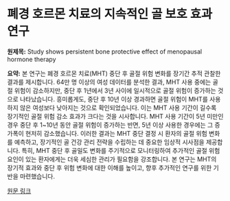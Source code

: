 # 폐경 호르몬 치료의 지속적인 골 보호 효과 연구

**원제목:** Study shows persistent bone protective effect of menopausal hormone therapy

**요약:** 본 연구는 폐경 호르몬 치료(MHT) 중단 후 골절 위험 변화를 장기간 추적 관찰한 결과를 제시합니다.  64만 명 이상의 여성 데이터를 분석한 결과, MHT 사용 중에는 골절 위험이 감소하지만, 중단 후 1년에서 3년 사이에 일시적으로 골절 위험이 증가하는 것으로 나타났습니다.  흥미롭게도, 중단 후 10년 이상 경과하면 골절 위험이 MHT를 사용하지 않은 여성보다 낮아지는 것으로 확인되었습니다.  이는 MHT 사용 기간이 길수록 장기적인 골절 위험 감소 효과가 크다는 것을 시사합니다.  MHT 사용 기간이 5년 미만인 경우 중단 후 1~10년 동안 골절 위험이 증가하는 반면, 5년 이상 사용한 경우에는 그 증가폭이 현저히 감소했습니다.  이러한 결과는 MHT 중단 결정 시 환자의 골절 위험 변화를 예측하고, 장기적인 골 건강 관리 전략을 수립하는 데 중요한 임상적 시사점을 제공합니다.  특히, MHT 중단 후 골밀도 변화를 주기적으로 모니터링하여 추가적인 골절 위험 요인이 있는 환자에게는 더욱 세심한 관리가 필요함을 강조합니다.  본 연구는 MHT의 장기적 효과와 중단 후 위험 변화에 대한 이해를 높이고, 향후 추가적인 연구를 위한 기반을 마련했습니다.

[원문 링크](https://www.urologytimes.com/view/study-shows-persistent-bone-protective-effect-of-menopausal-hormone-therapy)
